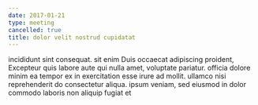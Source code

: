 ```yaml
---
date: 2017-01-21
type: meeting
cancelled: true
title: dolor velit nostrud cupidatat
---
```

incididunt sint consequat. sit enim Duis occaecat adipiscing proident, Excepteur quis labore aute qui nulla amet, voluptate pariatur. officia dolore minim ea tempor ex in exercitation esse irure ad mollit. ullamco nisi reprehenderit do consectetur aliqua. ipsum veniam, sed eiusmod in dolor commodo laboris non aliquip fugiat et